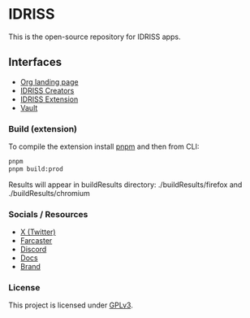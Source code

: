 # IDRISS
This is the open-source repository for IDRISS apps.

## Interfaces
* [Org landing page](https://www.idriss.xyz)
* [IDRISS Creators](https://www.idriss.xyz/creators)
* [IDRISS Extension](https://chrome.google.com/webstore/detail/idriss-crypto/fghhpjoffbgecjikiipbkpdakfmkbmig)
* [Vault](https://idriss.xyz/vault)

### Build (extension)
To compile the extension install [pnpm](https://pnpm.io/) and then from CLI:

```bash
pnpm
pnpm build:prod
```

Results will appear in buildResults directory: ./buildResults/firefox and ./buildResults/chromium

### Socials / Resources
* [X (Twitter)](https://x.com/idriss_xyz)
* [Farcaster](https://farcaster.xyz/idriss_)
* [Discord](https://www.idriss.xyz/discord)
* [Docs](https://docs.idriss.xyz/)
* [Brand](https://docs.idriss.xyz/resources/brand)

### License

This project is licensed under [GPLv3](https://github.com/idriss-xyz/core/blob/master/LICENSE).
